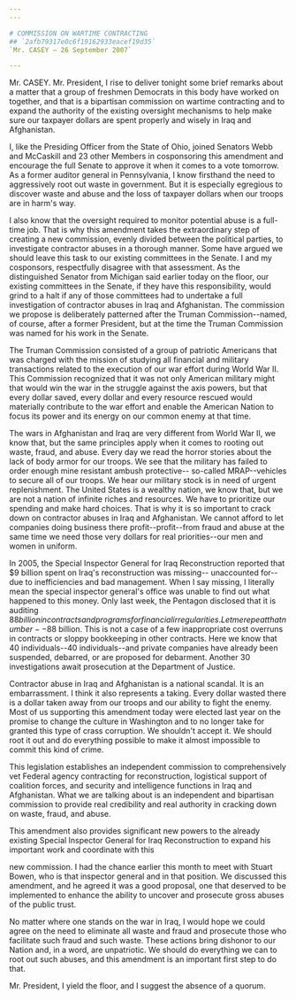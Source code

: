 ```yaml
---
---

# COMMISSION ON WARTIME CONTRACTING
## `2afb79317e0c6f19162933eacef19d35`
`Mr. CASEY — 26 September 2007`

---
```



Mr. CASEY. Mr. President, I rise to deliver tonight some brief 
remarks about a matter that a group of freshmen Democrats in this body 
have worked on together, and that is a bipartisan commission on wartime 
contracting and to expand the authority of the existing oversight 
mechanisms to help make sure our taxpayer dollars are spent properly 
and wisely in Iraq and Afghanistan.

I, like the Presiding Officer from the State of Ohio, joined Senators 
Webb and McCaskill and 23 other Members in cosponsoring this amendment 
and encourage the full Senate to approve it when it comes to a vote 
tomorrow. As a former auditor general in Pennsylvania, I know firsthand 
the need to aggressively root out waste in government. But it is 
especially egregious to discover waste and abuse and the loss of 
taxpayer dollars when our troops are in harm's way.

I also know that the oversight required to monitor potential abuse is 
a full-time job. That is why this amendment takes the extraordinary 
step of creating a new commission, evenly divided between the political 
parties, to investigate contractor abuses in a thorough manner. Some 
have argued we should leave this task to our existing committees in the 
Senate. I and my cosponsors, respectfully disagree with that 
assessment. As the distinguished Senator from Michigan said earlier 
today on the floor, our existing committees in the Senate, if they have 
this responsibility, would grind to a halt if any of those committees 
had to undertake a full investigation of contractor abuses in Iraq and 
Afghanistan. The commission we propose is deliberately patterned after 
the Truman Commission--named, of course, after a former President, but 
at the time the Truman Commission was named for his work in the Senate.

The Truman Commission consisted of a group of patriotic Americans 
that was charged with the mission of studying all financial and 
military transactions related to the execution of our war effort during 
World War II. This Commission recognized that it was not only American 
military might that would win the war in the struggle against the axis 
powers, but that every dollar saved, every dollar and every resource 
rescued would materially contribute to the war effort and enable the 
American Nation to focus its power and its energy on our common enemy 
at that time.

The wars in Afghanistan and Iraq are very different from World War 
II, we know that, but the same principles apply when it comes to 
rooting out waste, fraud, and abuse. Every day we read the horror 
stories about the lack of body armor for our troops. We see that the 
military has failed to order enough mine resistant ambush protective--
so-called MRAP--vehicles to secure all of our troops. We hear our 
military stock is in need of urgent replenishment. The United States is 
a wealthy nation, we know that, but we are not a nation of infinite 
riches and resources. We have to prioritize our spending and make hard 
choices. That is why it is so important to crack down on contractor 
abuses in Iraq and Afghanistan. We cannot afford to let companies doing 
business there profit--profit--from fraud and abuse at the same time we 
need those very dollars for real priorities--our men and women in 
uniform.

In 2005, the Special Inspector General for Iraq Reconstruction 
reported that $9 billion spent on Iraq's reconstruction was missing--
unaccounted for--due to inefficiencies and bad management. When I say 
missing, I literally mean the special inspector general's office was 
unable to find out what happened to this money. Only last week, the 
Pentagon disclosed that it is auditing $88 billion in contracts and 
programs for financial irregularities. Let me repeat that number--$88 
billion. This is not a case of a few inappropriate cost overruns in 
contracts or sloppy bookkeeping in other contracts. Here we know that 
40 individuals--40 individuals--and private companies have already been 
suspended, debarred, or are proposed for debarment. Another 30 
investigations await prosecution at the Department of Justice.

Contractor abuse in Iraq and Afghanistan is a national scandal. It is 
an embarrassment. I think it also represents a taking. Every dollar 
wasted there is a dollar taken away from our troops and our ability to 
fight the enemy. Most of us supporting this amendment today were 
elected last year on the promise to change the culture in Washington 
and to no longer take for granted this type of crass corruption. We 
shouldn't accept it. We should root it out and do everything possible 
to make it almost impossible to commit this kind of crime.

This legislation establishes an independent commission to 
comprehensively vet Federal agency contracting for reconstruction, 
logistical support of coalition forces, and security and intelligence 
functions in Iraq and Afghanistan. What we are talking about is an 
independent and bipartisan commission to provide real credibility and 
real authority in cracking down on waste, fraud, and abuse.

This amendment also provides significant new powers to the already 
existing Special Inspector General for Iraq Reconstruction to expand 
his important work and coordinate with this


new commission. I had the chance earlier this month to meet with Stuart 
Bowen, who is that inspector general and in that position. We discussed 
this amendment, and he agreed it was a good proposal, one that deserved 
to be implemented to enhance the ability to uncover and prosecute gross 
abuses of the public trust.

No matter where one stands on the war in Iraq, I would hope we could 
agree on the need to eliminate all waste and fraud and prosecute those 
who facilitate such fraud and such waste. These actions bring dishonor 
to our Nation and, in a word, are unpatriotic. We should do everything 
we can to root out such abuses, and this amendment is an important 
first step to do that.

Mr. President, I yield the floor, and I suggest the absence of a 
quorum.